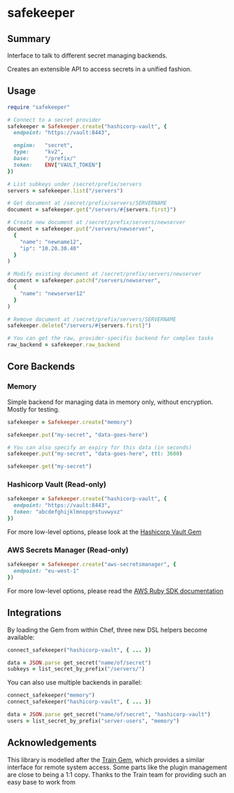 # safekeeper

## Summary

Interface to talk to different secret managing backends.

Creates an extensible API to access secrets in a unified fashion.

## Usage

```ruby
require "safekeeper"

# Connect to a secret provider
safekeeper = Safekeeper.create("hashicorp-vault", {
  endpoint: "https://vault:8443",

  engine:   "secret",
  type:     "kv2",
  base:     "/prefix/"
  token:    ENV["VAULT_TOKEN"]
})

# List subkeys under /secret/prefix/servers
servers = safekeeper.list("/servers")

# Get document at /secret/prefix/servers/SERVERNAME
document = safekeeper.get("/servers/#{servers.first}")

# Create new document at /secret/prefix/servers/newserver
document = safekeeper.put("/servers/newserver",
  {
    "name": "newname12",
    "ip": "10.20.30.40"
  }
)

# Modify existing document at /secret/prefix/servers/newserver
document = safekeeper.patch("/servers/newserver",
  {
    "name": "newserver12"
  }
)

# Remove document at /secret/prefix/servers/SERVERNAME
safekeeper.delete("/servers/#{servers.first}")

# You can get the raw, provider-specific backend for complex tasks
raw_backend = safekeeper.raw_backend
```

## Core Backends

### Memory

Simple backend for managing data in memory only, without encryption. Mostly
for testing.

```ruby
safekeeper = Safekeeper.create("memory")

safekeeper.put("my-secret", "data-goes-here")

# You can also specify an expiry for this data (in seconds)
safekeeper.put("my-secret", "data-goes-here", ttl: 3600)

safekeeper.get("my-secret")
```

### Hashicorp Vault (Read-only)

```ruby
safekeeper = Safekeeper.create("hashicorp-vault", {
  endpoint: "https://vault:8443",
  token: "abcdefghijklmnopqrstuvwyxz"
})
```

For more low-level options, please look at the [Hashicorp Vault Gem](https://github.com/hashicorp/vault-ruby)

### AWS Secrets Manager (Read-only)

```ruby
safekeeper = Safekeeper.create("aws-secretsmanager", {
  endpoint: "eu-west-1"
})
```

For more low-level options, please read the [AWS Ruby SDK documentation](https://docs.aws.amazon.com/sdk-for-ruby/v3/api/Aws/SecretsManager/Client.html#initialize-instance_method)

## Integrations

By loading the Gem from within Chef, three new DSL helpers become available:

```ruby
connect_safekeeper("hashicorp-vault", { ... })

data = JSON.parse get_secret("name/of/secret")
subkeys = list_secret_by_prefix("/servers/")
```

You can also use multiple backends in parallel:

```ruby
connect_safekeeper("memory")
connect_safekeeper("hashicorp-vault", { ... })

data = JSON.parse get_secret("name/of/secret", "hashicorp-vault")
users = list_secret_by_prefix("server-users", "memory")
```

## Acknowledgements

This library is modelled after the [Train Gem](https://github.com/inspec/train),
which provides a similar interface for remote system access. Some parts like the
plugin management are close to being a 1:1 copy. Thanks to the Train team for
providing such an easy base to work from
